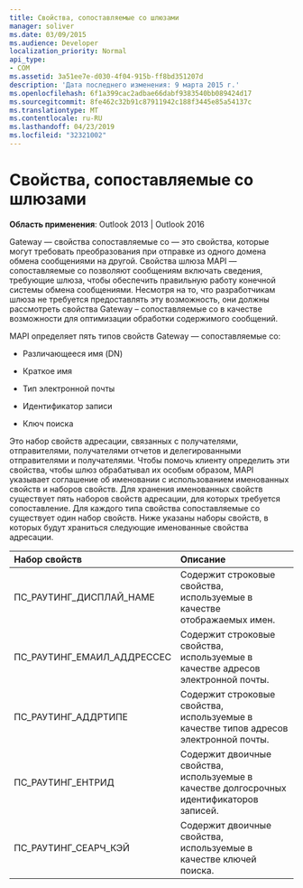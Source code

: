 ```yaml
---
title: Свойства, сопоставляемые со шлюзами
manager: soliver
ms.date: 03/09/2015
ms.audience: Developer
localization_priority: Normal
api_type:
- COM
ms.assetid: 3a51ee7e-d030-4f04-915b-ff8bd351207d
description: 'Дата последнего изменения: 9 марта 2015 г.'
ms.openlocfilehash: 6f1a399cac2adbae66dabf9383540bb089424d17
ms.sourcegitcommit: 8fe462c32b91c87911942c188f3445e85a54137c
ms.translationtype: MT
ms.contentlocale: ru-RU
ms.lasthandoff: 04/23/2019
ms.locfileid: "32321002"
---
```

# <a name="gateway-mappable-properties"></a>Свойства, сопоставляемые со шлюзами

**Область применения**: Outlook 2013 | Outlook 2016 
  
Gateway — свойства сопоставляемые со — это свойства, которые могут требовать преобразования при отправке из одного домена обмена сообщениями на другой. Свойства шлюза MAPI — сопоставляемые со позволяют сообщениям включать сведения, требующие шлюза, чтобы обеспечить правильную работу конечной системы обмена сообщениями. Несмотря на то, что разработчикам шлюза не требуется предоставлять эту возможность, они должны рассмотреть свойства Gateway – сопоставляемые со в качестве возможности для оптимизации обработки содержимого сообщений.
  
MAPI определяет пять типов свойств Gateway — сопоставляемые со:
  
- Различающееся имя (DN)
    
- Краткое имя
    
- Тип электронной почты
    
- Идентификатор записи
    
- Ключ поиска
    
Это набор свойств адресации, связанных с получателями, отправителями, получателями отчетов и делегированными отправителями и получателями. Чтобы помочь клиенту определить эти свойства, чтобы шлюз обрабатывал их особым образом, MAPI указывает соглашение об именовании с использованием именованных свойств и наборов свойств. Для хранения именованных свойств существует пять наборов свойств адресации, для которых требуется сопоставление. Для каждого типа свойства сопоставляемые со существует один набор свойств. Ниже указаны наборы свойств, в которых будут храниться следующие именованные свойства адресации.
  
|**Набор свойств**|**Описание**|
|:-----|:-----|
|ПС_РАУТИНГ_ДИСПЛАЙ_НАМЕ  <br/> |Содержит строковые свойства, используемые в качестве отображаемых имен.  <br/> |
|ПС_РАУТИНГ_ЕМАИЛ_АДДРЕССЕС  <br/> |Содержит строковые свойства, используемые в качестве адресов электронной почты.  <br/> |
|ПС_РАУТИНГ_АДДРТИПЕ  <br/> |Содержит строковые свойства, используемые в качестве типов адресов электронной почты.  <br/> |
|ПС_РАУТИНГ_ЕНТРИД  <br/> |Содержит двоичные свойства, используемые в качестве долгосрочных идентификаторов записей.  <br/> |
|ПС_РАУТИНГ_СЕАРЧ_КЭЙ  <br/> |Содержит двоичные свойства, используемые в качестве ключей поиска.  <br/> |
   

